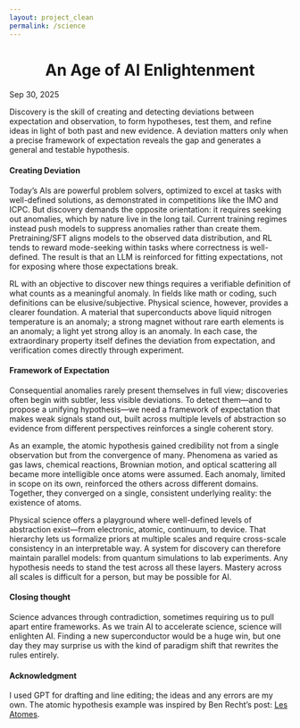 ```yaml
---
layout: project_clean
permalink: /science
---
```


<h1 align="center">
An Age of AI Enlightenment
</h1>
<div class="post-date-header">Sep 30, 2025</div>

Discovery is the skill of creating and detecting deviations between expectation and observation, to form hypotheses, test them, and refine ideas in light of both past and new evidence. A deviation matters only when a precise framework of expectation reveals the gap and generates a general and testable hypothesis.

#### Creating Deviation

Today’s AIs are powerful problem solvers, optimized to excel at tasks with well-defined solutions, as demonstrated in competitions like the IMO and ICPC. But discovery demands the opposite orientation: it requires seeking out anomalies, which by nature live in the long tail. Current training regimes instead push models to suppress anomalies rather than create them. Pretraining/SFT aligns models to the observed data distribution, and RL tends to reward mode-seeking within tasks where correctness is well-defined. The result is that an LLM is reinforced for fitting expectations, not for exposing where those expectations break.

RL with an objective to discover new things requires a verifiable definition of what counts as a meaningful anomaly. In fields like math or coding, such definitions can be elusive/subjective. Physical science, however, provides a clearer foundation. A material that superconducts above liquid nitrogen temperature is an anomaly; a strong magnet without rare earth elements is an anomaly; a light yet strong alloy is an anomaly. In each case, the extraordinary property itself defines the deviation from expectation, and verification comes directly through experiment.

#### Framework of Expectation

Consequential anomalies rarely present themselves in full view; discoveries often begin with subtler, less visible deviations. To detect them—and to propose a unifying hypothesis—we need a framework of expectation that makes weak signals stand out, built across multiple levels of abstraction so evidence from different perspectives reinforces a single coherent story.

As an example, the atomic hypothesis gained credibility not from a single observation but from the convergence of many. Phenomena as varied as gas laws, chemical reactions, Brownian motion, and optical scattering all became more intelligible once atoms were assumed. Each anomaly, limited in scope on its own, reinforced the others across different domains. Together, they converged on a single, consistent underlying reality: the existence of atoms.

Physical science offers a playground where well-defined levels of abstraction exist—from electronic,  atomic, continuum, to device. That hierarchy lets us formalize priors at multiple scales and require cross-scale consistency in an interpretable way. A system for discovery can therefore maintain parallel models: from quantum simulations to lab experiments. Any hypothesis needs to stand the test across all these layers. Mastery across all scales is difficult for a person, but may be possible for AI.

#### Closing thought

Science advances through contradiction, sometimes requiring us to pull apart entire frameworks. As we train AI to accelerate science, science will enlighten AI. Finding a new superconductor would be a huge win, but one day they may surprise us with the kind of paradigm shift that rewrites the rules entirely.

#### Acknowledgment

I used GPT for drafting and line editing; the ideas and any errors are my own. The atomic hypothesis example was inspired by Ben Recht’s post: [Les Atomes](https://www.argmin.net/p/les-atomes).

<!-- <label for="sn1" class="sidenote-number"></label><input type="checkbox" id="sn1" class="margin-toggle"/><span class="sidenote"> -->
